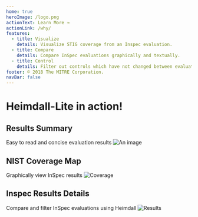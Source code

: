 ```yaml
---
home: true
heroImage: /logo.png
actionText: Learn More →
actionLink: /why/
features:
  - title: Visualize
    details: Visualize STIG coverage from an Inspec evaluation.
  - title: Compare
    details: Compare InSpec evaluations graphically and textually.
  - title: Control
    details: Filter out controls which have not changed between evaluations.
footer: © 2018 The MITRE Corporation.
navBar: false
---
```


# Heimdall-Lite in action!

## Results Summary

Easy to read and concise evaluation results
![An image](/Results_summary.png)

## NIST Coverage Map

Graphically view InSpec results
![Coverage](/Nist_coverage.png)

## Inspec Results Details

Compare and filter InSpec evaluations using Heimdall
![Results](/Results_List.png)
